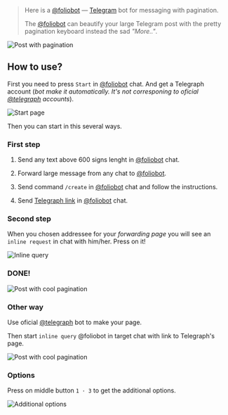 
> Here is a [@foliobot](https://t.me/foliobot) — [Telegram](https://t.me/) bot for messaging with pagination.
>
> The [@foliobot](https://t.me/foliobot) can beautify your large Telegram post with the pretty pagination keyboard instead the sad _"More.."_.

![Post with pagination](./images/08-Chat-Next-Page.png)

## How to use?

First you need to press `Start` in [@foliobot](https://t.me/foliobot) chat. And get a Telegraph account (_bot make it automatically. It's not corresponing to oficial [@telegraph](https://t.me/telegraph) accounts_).

![Start page](./images/01-Bot-Start.png)

Then you can start in this several ways.

### First step

1. Send any text above 600 signs lenght in [@foliobot](https://t.me/foliobot) chat.

2. Forward large message from any chat to [@foliobot](https://t.me/foliobot).

3. Send command `/create` in [@foliobot](https://t.me/foliobot) chat and follow the instructions.

4. Send [Telegraph link](http://telegra.ph/) in [@foliobot](https://t.me/foliobot) chat.

### Second step

When you chosen addressee for your _forwarding page_ you will see an `inline request` in chat with him/her. Press on it!

![Inline query](./images/06-Chat-@foliobot.png)

### DONE!

![Post with cool pagination](./images/07-Chat-Paged.png)

### Other way

Use oficial [@telegraph](https://t.me/telegraph) bot to make your page.

Then start `inline query` @foliobot in target chat with link to Telegraph's page.

![Post with cool pagination](./images/09-Chat-@foliobot-telegraph.png)

### Options

Press on middle button `1 · 3` to get the additional options.

![Additional options](./images/07-Chat-AdditionOptions.png)
